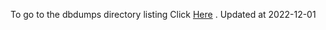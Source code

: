 To go to the dbdumps directory listing Click [Here](https://ipfs.io/ipfs/bafkreieczb7kbgr7bsxjegx3zg6qocuksgrfxaz66kz6ed6jxcglzxn654) . Updated at 2022-12-01